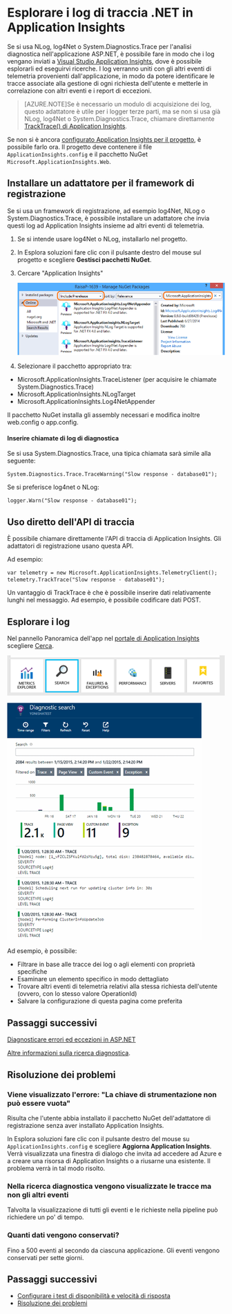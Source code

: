 <properties 
	pageTitle="Esplorare i log di traccia .NET in Application Insights" 
	description="Cercare i log generati con Trace, NLog o Log4Net." 
	services="application-insights" 
    documentationCenter=".net"
	authors="alancameronwills" 
	manager="douge"/>

<tags 
	ms.service="application-insights" 
	ms.workload="tbd" 
	ms.tgt_pltfrm="ibiza" 
	ms.devlang="na" 
	ms.topic="article" 
	ms.date="08/19/2015" 
	ms.author="awills"/>
 
# Esplorare i log di traccia .NET in Application Insights  

Se si usa NLog, log4Net o System.Diagnostics.Trace per l'analisi diagnostica nell'applicazione ASP.NET, è possibile fare in modo che i log vengano inviati a [Visual Studio Application Insights][start], dove è possibile esplorarli ed eseguirvi ricerche. I log verranno uniti con gli altri eventi di telemetria provenienti dall'applicazione, in modo da potere identificare le tracce associate alla gestione di ogni richiesta dell'utente e metterle in correlazione con altri eventi e i report di eccezioni.

> [AZURE.NOTE]Se è necessario un modulo di acquisizione dei log, questo adattatore è utile per i logger terze parti, ma se non si usa già NLog, log4Net o System.Diagnostics.Trace, chiamare direttamente [TrackTrace() di Application Insights](app-insights-api-custom-events-metrics.md#track-trace).

Se non si è ancora [configurato Application Insights per il progetto][start], è possibile farlo ora. Il progetto deve contenere il file `ApplicationInsights.config` e il pacchetto NuGet `Microsoft.ApplicationInsights.Web`.


##  Installare un adattatore per il framework di registrazione

Se si usa un framework di registrazione, ad esempio log4Net, NLog o System.Diagnostics.Trace, è possibile installare un adattatore che invia questi log ad Application Insights insieme ad altri eventi di telemetria.

1. Se si intende usare log4Net o NLog, installarlo nel progetto. 
2. In Esplora soluzioni fare clic con il pulsante destro del mouse sul progetto e scegliere **Gestisci pacchetti NuGet**.
3. Cercare "Application Insights"

    ![Ottenere la versione preliminare dell'adattatore appropriato](./media/app-insights-asp-net-trace-logs/appinsights-36nuget.png)

4. Selezionare il pacchetto appropriato tra:
  + Microsoft.ApplicationInsights.TraceListener (per acquisire le chiamate System.Diagnostics.Trace)
  + Microsoft.ApplicationInsights.NLogTarget
  + Microsoft.ApplicationInsights.Log4NetAppender

Il pacchetto NuGet installa gli assembly necessari e modifica inoltre web.config o app.config.

#### Inserire chiamate di log di diagnostica

Se si usa System.Diagnostics.Trace, una tipica chiamata sarà simile alla seguente:

    System.Diagnostics.Trace.TraceWarning("Slow response - database01");

Se si preferisce log4net o NLog:

    logger.Warn("Slow response - database01");


## Uso diretto dell'API di traccia

È possibile chiamare direttamente l'API di traccia di Application Insights. Gli adattatori di registrazione usano questa API.

Ad esempio:

    var telemetry = new Microsoft.ApplicationInsights.TelemetryClient();
    telemetry.TrackTrace("Slow response - database01");

Un vantaggio di TrackTrace è che è possibile inserire dati relativamente lunghi nel messaggio. Ad esempio, è possibile codificare dati POST.


## Esplorare i log

Nel pannello Panoramica dell'app nel [portale di Application Insights][portal] scegliere [Cerca][diagnostic].

![In Application Insights scegliere Cerca](./media/app-insights-asp-net-trace-logs/020-diagnostic-search.png)

![Ricerca diagnostica](./media/app-insights-asp-net-trace-logs/10-diagnostics.png)

Ad esempio, è possibile:

* Filtrare in base alle tracce dei log o agli elementi con proprietà specifiche
* Esaminare un elemento specifico in modo dettagliato
* Trovare altri eventi di telemetria relativi alla stessa richiesta dell'utente (ovvero, con lo stesso valore OperationId) 
* Salvare la configurazione di questa pagina come preferita


## Passaggi successivi

[Diagnosticare errori ed eccezioni in ASP.NET][exceptions]

[Altre informazioni sulla ricerca diagnostica][diagnostic].



## Risoluzione dei problemi

### <a name="emptykey"></a>Viene visualizzato l'errore: "La chiave di strumentazione non può essere vuota"

Risulta che l'utente abbia installato il pacchetto NuGet dell'adattatore di registrazione senza aver installato Application Insights.

In Esplora soluzioni fare clic con il pulsante destro del mouse su `ApplicationInsights.config` e scegliere **Aggiorna Application Insights**. Verrà visualizzata una finestra di dialogo che invita ad accedere ad Azure e a creare una risorsa di Application Insights o a riusarne una esistente. Il problema verrà in tal modo risolto.

### Nella ricerca diagnostica vengono visualizzate le tracce ma non gli altri eventi

Talvolta la visualizzazione di tutti gli eventi e le richieste nella pipeline può richiedere un po' di tempo.

### <a name="limits"></a>Quanti dati vengono conservati?

Fino a 500 eventi al secondo da ciascuna applicazione. Gli eventi vengono conservati per sette giorni.

## <a name="add"></a>Passaggi successivi

* [Configurare i test di disponibilità e velocità di risposta][availability]
* [Risoluzione dei problemi][qna]





<!--Link references-->

[availability]: app-insights-monitor-web-app-availability.md
[diagnostic]: app-insights-diagnostic-search.md
[exceptions]: app-insights-web-failures-exceptions.md
[portal]: http://portal.azure.com/
[qna]: app-insights-troubleshoot-faq.md
[start]: app-insights-overview.md

 

<!---HONumber=Oct15_HO3-->
